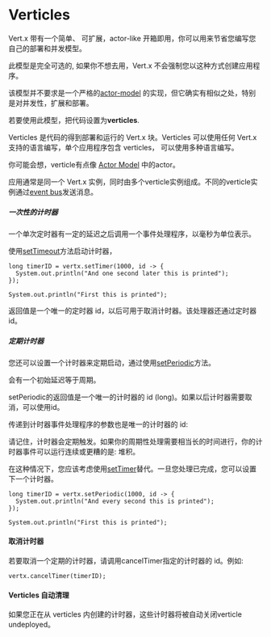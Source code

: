 # Verticles

Vert.x 带有一个简单、 可扩展，actor-like 开箱即用，你可以用来节省您编写您自己的部署和并发模型。

此模型是完全可选的, 如果你不想去用，Vert.x 不会强制您以这种方式创建应用程序。

该模型并不要求是一个严格的[actor-model](http://my.oschina.net/quanke/blog/607173) 的实现，但它确实有相似之处，特别是对并发性，扩展和部署。

若要使用此模型，把代码设置为**verticles**.

Verticles 是代码的得到部署和运行的 Vert.x 块。Verticles 可以使用任何 Vert.x 支持的语言编写，单个应用程序包含 verticles， 可以使用多种语言编写。

你可能会想，verticle有点像 [Actor Model](http://en.wikipedia.org/wiki/Actor_model) 中的actor。

应用通常是同一个 Vert.x 实例，同时由多个verticle实例组成。不同的verticle实例通过[event bus](http://vertx.io/docs/vertx-core/java/#event_bus)发送消息。



#### 


#### 


#### 



#### 


##### 一次性的计时器




一个单次定时器有一定的延迟之后调用一个事件处理程序，以毫秒为单位表示。

使用[setTimeout](http://vertx.io/docs/apidocs/io/vertx/core/Vertx.html#setTimer-long-io.vertx.core.Handler-)方法启动计时器，

```
long timerID = vertx.setTimer(1000, id -> {
  System.out.println("And one second later this is printed");
});

System.out.println("First this is printed");
```

返回值是一个唯一的定时器 id，以后可用于取消计时器。该处理器还通过定时器id。

##### 定期计时器

您还可以设置一个计时器来定期启动，通过使用[setPeriodic](http://vertx.io/docs/apidocs/io/vertx/core/Vertx.html#setPeriodic-long-io.vertx.core.Handler-)方法。

会有一个初始延迟等于周期。

setPeriodic的返回值是一个唯一的计时器的 id (long)。如果以后计时器需要取消，可以使用id。

传递到计时器事件处理程序的参数也是唯一的计时器的 id:

请记住，计时器会定期触发。如果你的周期性处理需要相当长的时间进行，你的计时器事件可以运行连续或更糟的是: 堆积。


在这种情况下，您应该考虑使用[setTimer](http://vertx.io/docs/apidocs/io/vertx/core/Vertx.html#setTimer-long-io.vertx.core.Handler-)替代。一旦您处理已完成，您可以设置下一个计时器。

```
long timerID = vertx.setPeriodic(1000, id -> {
  System.out.println("And every second this is printed");
});

System.out.println("First this is printed");
```

#### 取消计时器

若要取消一个定期的计时器，请调用cancelTimer指定的计时器的 id。例如:

```
vertx.cancelTimer(timerID);
```

#### Verticles 自动清理

如果您正在从 verticles 内创建的计时器，这些计时器将被自动关闭verticle undeployed。